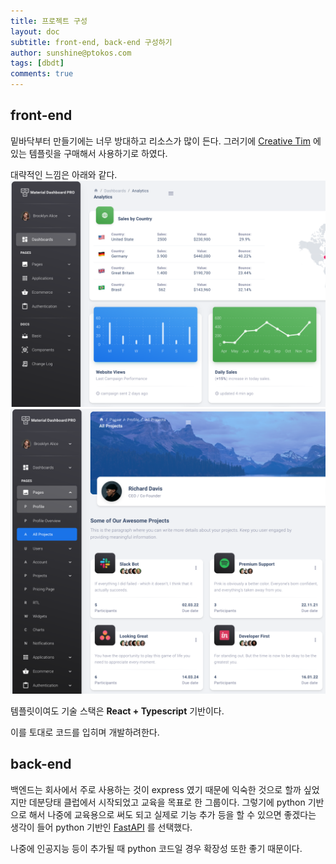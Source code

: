 ```yaml
---
title: 프로젝트 구성
layout: doc
subtitle: front-end, back-end 구성하기
author: sunshine@ptokos.com
tags: [dbdt]
comments: true
---
```


## front-end
밑바닥부터 만들기에는 너무 방대하고 리소스가 많이 든다. 그러기에 [Creative Tim](https://www.creative-tim.com) 에 있는 템플릿을 구매해서 사용하기로 하였다.

대략적인 느낌은 아래와 같다.
![2-1.png](/assets/img/dbdt/2-1.png)
![2-2.png](/assets/img/dbdt/2-2.png)

템플릿이여도 기술 스택은 **React + Typescript** 기반이다.

이를 토대로 코드를 입히며 개발하려한다.


## back-end
백엔드는 회사에서 주로 사용하는 것이 express 였기 때문에 익숙한 것으로 할까 싶었지만 데분당태 클럽에서 시작되었고 교육을 목표로 한 그룹이다.
그렇기에 python 기반으로 해서 나중에 교육용으로 써도 되고 실제로 기능 추가 등을 할 수 있으면 좋겠다는 생각이 들어 python 기반인 [FastAPI](https://fastapi.tiangolo.com) 를 선택했다.

나중에 인공지능 등이 추가될 때 python 코드일 경우 확장성 또한 좋기 때문이다.





